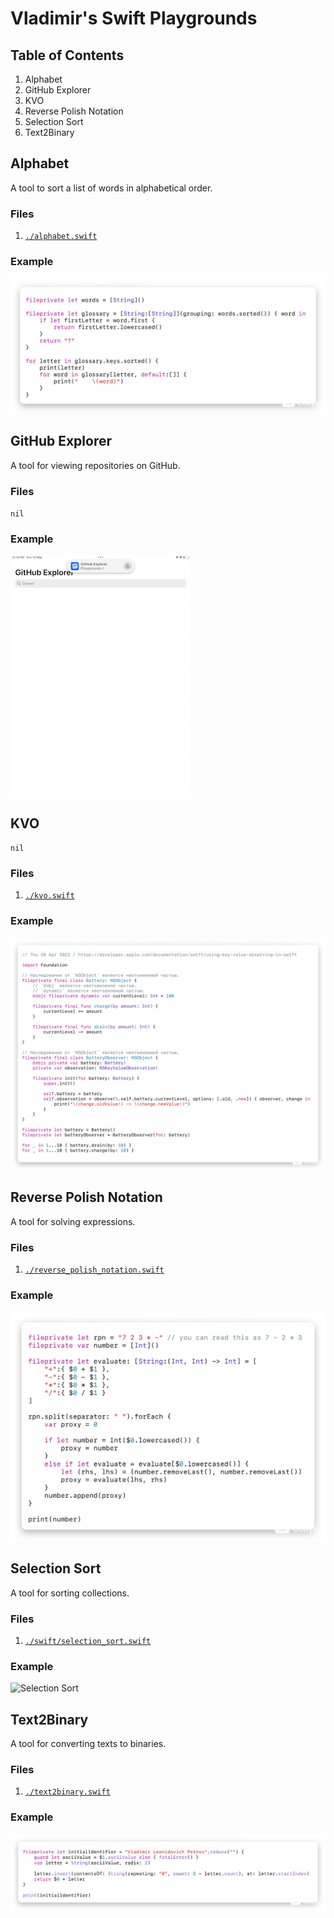 # Vladimir's Swift Playgrounds
## Table of Contents
1. Alphabet
2. GitHub Explorer
3. KVO
4. Reverse Polish Notation
5. Selection Sort
6. Text2Binary

## Alphabet
A tool to sort a list of words in alphabetical order.

### Files
1. [`./alphabet.swift`](./alphabet.swift)

### Example
![Alphabet.swift](./photos/alphabet.png)

## GitHub Explorer
A tool for viewing repositories on GitHub.

### Files
`nil`

### Example
![GitHub Explorer](./videos/github_explorer.gif)

## KVO
`nil`

### Files
1. [`./kvo.swift`](./kvo.swift)

### Example
![KVO](./photos/kvo.png)

## Reverse Polish Notation
A tool for solving expressions.

### Files
1. [`./reverse_polish_notation.swift`](./reverse_polish_notation.swift)

### Example
![Reverse Polish Notation](./photos/reverse_polish_notation.png)

## Selection Sort
A tool for sorting collections.

### Files
1. [`./swift/selection_sort.swift`](./swift/selection_sort.swift)

### Example
![Selection Sort](./swift/selection_sort.swift)

## Text2Binary
A tool for converting texts to binaries.

### Files
1. [`./text2binary.swift`](./text2binary.swift)

### Example
![Text -> Binary](./photos/text2binary.png)
